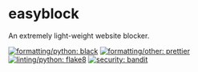# easyblock

An extremely light-weight website blocker.

[![formatting/python: black](https://img.shields.io/badge/formatting%2Fpython-black-000000.svg)](https://github.com/psf/black)
[![formatting/other: prettier](https://img.shields.io/badge/formatting%2Fother-prettier-ff69b4.svg)](https://github.com/psf/black)
[![linting/python: flake8](https://img.shields.io/badge/linting%2Fpython-flake8-blue.svg)](https://gitlab.com/pycqa/flake8)
[![security: bandit](https://img.shields.io/badge/security-bandit-yellow.svg)](https://github.com/PyCQA/bandit)
